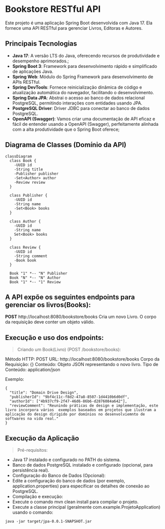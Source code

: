 # Bookstore RESTful API

Este projeto é uma aplicação Spring Boot desenvolvida com Java 17. Ela fornece uma API RESTful para gerenciar Livros, Editoras e Autores.

## Principais Tecnologias
 - **Java 17**: A versão LTS do Java, oferecendo recursos de produtividade e desempenho aprimorados.;
 - **Spring Boot 3**: Framework para desenvolvimento rápido e simplificado de aplicações Java.
 - **Spring Web**: Módulo do Spring Framework para desenvolvimento de APIs RESTful.
 - **Spring DevTools**: Fornece reinicialização dinâmica de código e atualização automática do navegador, facilitando o desenvolvimento.
 - **Spring Data JPA**: Abstrai o acesso ao banco de dados relacional PostgreSQL, permitindo interações com entidades usando JPA.
 - **PostgreSQL Driver**: Driver JDBC para conectar ao banco de dados PostgreSQL.
 - **OpenAPI (Swagger)**: Vamos criar uma documentação de API eficaz e fácil de entender usando a OpenAPI (Swagger), perfeitamente alinhada com a alta produtividade que o Spring Boot oferece;


## Diagrama de Classes (Domínio da API)

```mermaid
classDiagram
  class Book {
    -UUID id
    -String title
    -Publisher publisher
    -Set<Author> author
    -Review review
  }

  class Publisher {
    -UUID id
    -String name
    -Set<Book> books
  }

  class Author {
    -UUID id
    -String name
    Set<Book> books
  }

  class Review {
    -UUID id
    -String comment
    -Book book
  }

  Book "1" *-- "N" Publisher
  Book "N" *-- "N" Author
  Book "1" *-- "1" Review
```

## A API expõe os seguintes endpoints para gerenciar os livros(Books):

**POST** http://localhost:8080/bookstore/books Cria um novo Livro. O corpo da requisição deve conter um objeto válido.


## Execução e uso dos endpoints:

>Criando um Book(Livro) (POST /bookstore/books):

Método HTTP: POST
URL: http://localhost:8080/bookstore/books
Corpo da Requisição: {}
Conteúdo: Objeto JSON representando o novo livro.
Tipo de Conteúdo: application/json

Exemplo:
```
{
  "title": "Domain Drive Design",
  "publisherId": "9bf4c11c-f8d2-47a8-8507-1d4410b6d0df",
  "authorId": ["4b937cf9-2f47-46d6-86b6-d2876084a642"],
  "reviewComment": "Reunindo práticas de design e implementação, este livro incorpora vários  exemplos baseados em projetos que ilustram a aplicação do design dirigido por domínios no desenvolviemnto de softwares na vida real."
}
```

## Execução da Aplicação
  
>Pré-requisitos:
- Java 17 instalado e configurado no PATH do sistema.
- Banco de dados PostgreSQL instalado e configurado (opcional, para persistência real).
- Configuração do Banco de Dados (Opcional):
- Edite a configuração do banco de dados (por exemplo, application.properties) para especificar os detalhes de conexão ao PostgreSQL.
- Compilação e execução:
- Execute o comando mvn clean install para compilar o projeto.
- Execute a classe principal (geralmente com.example.ProjetoApplication) usando o comando:
```
java -jar target/jpa-0.0.1-SNAPSHOT.jar
```